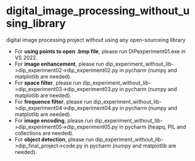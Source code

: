 # digital_image_processing_without_using_library
digital image processing project without using any open-sourceing library

- For **using points to open .bmp file**, please run DIPexperiment01.exe in VS 2022.
- For **image enhancement**, please run dip_experiment_without_lib->dip_experiment02->dip_experiment02.py in pycharm (numpy and matplotlib are needed).
- For **space filter**, please run dip_experiment_without_lib->dip_experiment03->dip_experiment03.py in pycharm (numpy and matplotlib are needed).
- For **frequence filter**, please run dip_experiment_without_lib->dip_experiment04->dip_experiment04.py in pycharm (numpy and matplotlib are needed).
- For **image encoding**, please run dip_experiment_without_lib->dip_experiment05->dip_experiment05.py in pycharm (heapq, PIL and collections are needed).
- For **object detection**, please run dip_experiment_without_lib->dip_final_project->code.py in pycharm (numpy and matplotlib are needed).
